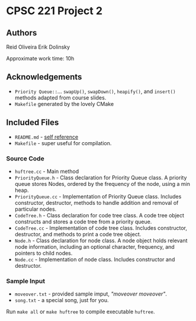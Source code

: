 # CPSC 221 Project 2

## Authors

Reid Oliveira
Erik Dolinsky

Approximate work time: 10h

## Acknowledgements

* `Priority Queue::`... `swapUp()`, `swapDown()`, `heapify()`, and `insert()` methods adapted from course slides.
* `Makefile` generated by the lovely CMake

## Included Files

* `README.md` - [self reference](https://xkcd.com/33/)
* `Makefile` - super useful for compilation.

### Source Code

* `huftree.cc` - Main method
* `PriorityQueue.h` - Class declaration for Priority Queue class. A priority queue stores Nodes, ordered by the frequency of the node, using a min heap.
* `PriorityQueue.cc` - Implementation of Priority Queue class. Includes constructor, destructor, methods to handle addition and removal of particular nodes.
* `CodeTree.h` - Class declaration for code tree class. A code tree object constructs and stores a code tree from a priority queue.
* `CodeTree.cc` - Implementation of code tree class. Includes constructor, destructor, and methods to print a code tree object.
* `Node.h` - Class declaration for node class. A node object holds relevant node information, including an optional character, frequency, and pointers to child nodes.
* `Node.cc` - Implementation of node class. Includes constructor and destructor.

### Sample Input

* `moveover.txt` - provided sample imput, _"moveover moveover"_.
* `song.txt` - a special song, just for you.

Run `make all` or `make huftree` to compile executable `huftree`.


